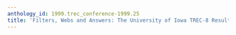 ```yaml
---
anthology_id: 1999.trec_conference-1999.25
title: 'Filters, Webs and Answers: The University of Iowa TREC-8 Results'
---
```

